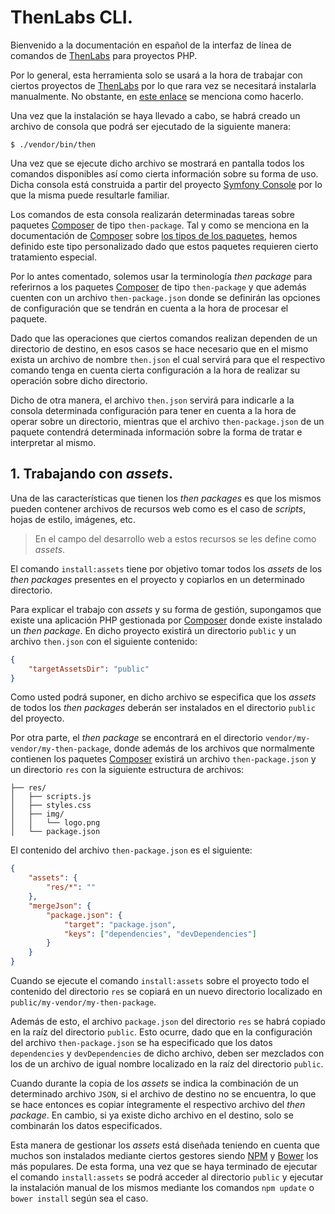 
# ThenLabs CLI.

Bienvenido a la documentación en español de la interfaz de línea de comandos de [ThenLabs][ThenLabs] para proyectos PHP.

Por lo general, esta herramienta solo se usará a la hora de trabajar con ciertos proyectos de [ThenLabs][ThenLabs] por lo que rara vez se necesitará instalarla manualmente. No obstante, en [este enlace](https://github.com/thenlabs/cli#manual-installation) se menciona como hacerlo.

Una vez que la instalación se haya llevado a cabo, se habrá creado un archivo de consola que podrá ser ejecutado de la siguiente manera:

    $ ./vendor/bin/then

Una vez que se ejecute dicho archivo se mostrará en pantalla todos los comandos disponibles así como cierta información sobre su forma de uso. Dicha consola está construida a partir del proyecto [Symfony Console](https://symfony.com/doc/current/components/console.html) por lo que la misma puede resultarle familiar.

Los comandos de esta consola realizarán determinadas tareas sobre paquetes [Composer][Composer] de tipo `then-package`. Tal y como se menciona en la documentación de [Composer][Composer] sobre [los tipos de los paquetes](https://getcomposer.org/doc/04-schema.md#type), hemos definido este tipo personalizado dado que estos paquetes requieren cierto tratamiento especial.

Por lo antes comentado, solemos usar la terminología *then package* para referirnos a los paquetes [Composer][Composer] de tipo `then-package` y que además cuenten con un archivo `then-package.json` donde se definirán las opciones de configuración que se tendrán en cuenta a la hora de procesar el paquete.

Dado que las operaciones que ciertos comandos realizan dependen de un directorio de destino, en esos casos se hace necesario que en el mismo exista un archivo de nombre `then.json` el cual servirá para que el respectivo comando tenga en cuenta cierta configuración a la hora de realizar su operación sobre dicho directorio.

Dicho de otra manera, el archivo `then.json` servirá para indicarle a la consola determinada configuración para tener en cuenta a la hora de operar sobre un directorio, mientras que el archivo `then-package.json` de un paquete contendrá determinada información sobre la forma de tratar e interpretar al mismo.

## 1. Trabajando con *assets*.

Una de las características que tienen los *then packages* es que los mismos pueden contener archivos de recursos web como es el caso de *scripts*, hojas de estilo, imágenes, etc.

>En el campo del desarrollo web a estos recursos se les define como *assets*.

El comando `install:assets` tiene por objetivo tomar todos los *assets* de los *then packages* presentes en el proyecto y copiarlos en un determinado directorio.

Para explicar el trabajo con *assets* y su forma de gestión, supongamos que existe una aplicación PHP gestionada por [Composer][Composer] donde existe instalado un *then package*. En dicho proyecto existirá un directorio `public` y un archivo `then.json` con el siguiente contenido:

```json
{
    "targetAssetsDir": "public"
}
```

Como usted podrá suponer, en dicho archivo se especifica que los *assets* de todos los *then packages* deberán ser instalados en el directorio `public` del proyecto.

Por otra parte, el *then package* se encontrará en el directorio `vendor/my-vendor/my-then-package`, donde además de los archivos que normalmente contienen los paquetes [Composer][Composer] existirá un archivo `then-package.json` y un directorio `res` con la siguiente estructura de archivos:

```
├── res/
│   ├── scripts.js
│   ├── styles.css
│   ├── img/
│   │   └── logo.png
│   └── package.json
```

El contenido del archivo `then-package.json` es el siguiente:

```json
{
    "assets": {
        "res/*": ""
    },
    "mergeJson": {
        "package.json": {
            "target": "package.json",
            "keys": ["dependencies", "devDependencies"]
        }
    }
}
```

Cuando se ejecute el comando `install:assets` sobre el proyecto todo el contenido del directorio `res` se copiará en un nuevo directorio localizado en `public/my-vendor/my-then-package`.

Además de esto, el archivo `package.json` del directorio `res` se habrá copiado en la raíz del directorio `public`. Esto ocurre, dado que en la configuración del archivo `then-package.json` se ha especificado que los datos `dependencies` y `devDependencies` de dicho archivo, deben ser mezclados con los de un archivo de igual nombre localizado en la raíz del directorio `public`.

Cuando durante la copia de los *assets* se indica la combinación de un determinado archivo `JSON`, si el archivo de destino no se encuentra, lo que se hace entonces es copiar íntegramente el respectivo archivo del *then package*. En cambio, si ya existe dicho archivo en el destino, solo se combinarán los datos especificados.

Esta manera de gestionar los *assets* está diseñada teniendo en cuenta que muchos son instalados mediante ciertos gestores siendo [NPM](https://www.npmjs.com/) y [Bower](https://bower.io/) los más populares. De esta forma, una vez que se haya terminado de ejecutar el comando `install:assets` se podrá acceder al directorio `public` y ejecutar la instalación manual de los mismos mediante los comandos `npm update` o `bower install` según sea el caso.

[Composer]: https://getcomposer.org
[ThenLabs]: http://thenlabs.org
